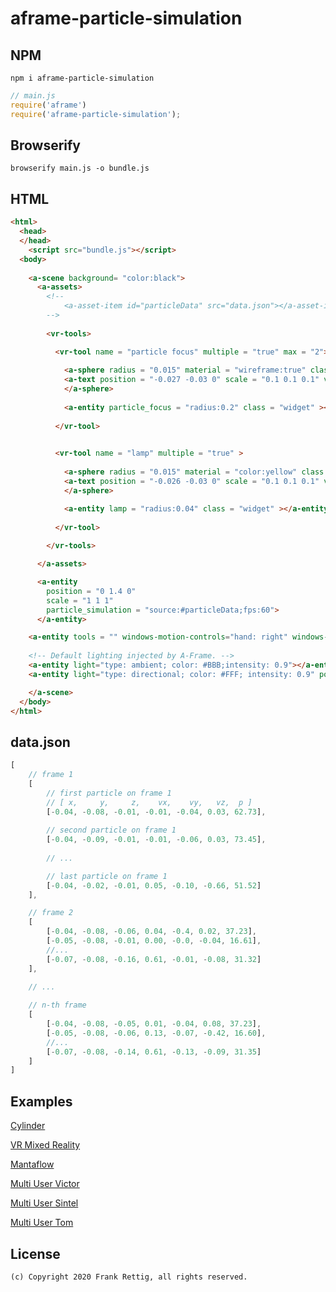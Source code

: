 # aframe-particle-simulation

## NPM

```
npm i aframe-particle-simulation
```

```javascript
// main.js
require('aframe')
require('aframe-particle-simulation');
```

## Browserify

```
browserify main.js -o bundle.js
```

## HTML

```html
<html>
  <head>
  </head>
    <script src="bundle.js"></script>  
  <body>
  
    <a-scene background= "color:black">
      <a-assets>
		<!--
			<a-asset-item id="particleData" src="data.json"></a-asset-item>
		-->
		
        <vr-tools>

          <vr-tool name = "particle focus" multiple = "true" max = "2">
          
            <a-sphere radius = "0.015" material = "wireframe:true" class = "icon" rotation = "-40 0 0" >
			<a-text position = "-0.027 -0.03 0" scale = "0.1 0.1 0.1" value="focus"></a-text>
			</a-sphere>
            	
			<a-entity particle_focus = "radius:0.2" class = "widget" ></a-entity>
			
          </vr-tool>

  
          <vr-tool name = "lamp" multiple = "true" >
		  
            <a-sphere radius = "0.015" material = "color:yellow" class = "icon" rotation = "-40 0 0">
			<a-text position = "-0.026 -0.03 0" scale = "0.1 0.1 0.1" value="lamp"></a-text>
			</a-sphere>

			<a-entity lamp = "radius:0.04" class = "widget" ></a-entity>
			
          </vr-tool>  
		  
        </vr-tools>		

      </a-assets>

      <a-entity
        position = "0 1.4 0"
        scale = "1 1 1"
        particle_simulation = "source:#particleData;fps:60">
      </a-entity>

	<a-entity tools = "" windows-motion-controls="hand: right" windows-motion-controls-events></a-entity>
	
	<!-- Default lighting injected by A-Frame. -->
	<a-entity light="type: ambient; color: #BBB;intensity: 0.9"></a-entity>
	<a-entity light="type: directional; color: #FFF; intensity: 0.9" position="-0.5 1 1"></a-entity>

    </a-scene>
  </body>
</html>
```

## data.json
```javascript
[
	// frame 1
	[	
		// first particle on frame 1	
		// [ x,     y,     z,    vx,    vy,   vz,  p ]		 
		[-0.04,	-0.08, -0.01, -0.01, -0.04, 0.03, 62.73],
		
		// second particle on frame 1
		[-0.04, -0.09, -0.01, -0.01, -0.06, 0.03, 73.45], 	
		
		// ...

		// last particle on frame 1
		[-0.04, -0.02, -0.01, 0.05, -0.10, -0.66, 51.52]
	],

	// frame 2
	[
		[-0.04, -0.08, -0.06, 0.04, -0.4, 0.02, 37.23],
		[-0.05, -0.08, -0.01, 0.00, -0.0, -0.04, 16.61],
		//...
		[-0.07, -0.08, -0.16, 0.61, -0.01, -0.08, 31.32]
	],
	
	// ...

	// n-th frame
	[
		[-0.04, -0.08, -0.05, 0.01, -0.04, 0.08, 37.23],
		[-0.05, -0.08, -0.06, 0.13, -0.07, -0.42, 16.60],
		//...
		[-0.07, -0.08, -0.14, 0.61, -0.13, -0.09, 31.35]
	]
]
```

## Examples
<a href="https://famous-club.glitch.me">Cylinder</a>

<a href="https://panoramic-candle.glitch.me">VR Mixed Reality</a>

<a href="https://heavy-chisel-title.glitch.me">Mantaflow</a>

<a href="https://tiny-breezy-catamaran.glitch.me/?user=viktor&scale=0.25;posy=1.5">Multi User Victor</a>

<a href="https://tiny-breezy-catamaran.glitch.me/?user=sintel&scale=0.25;posy=1.5">Multi User Sintel</a>

<a href="https://tiny-breezy-catamaran.glitch.me/?user=tom&scale=0.25;posy=1.5">Multi User Tom</a>

## License
```
(c) Copyright 2020 Frank Rettig, all rights reserved.
```
